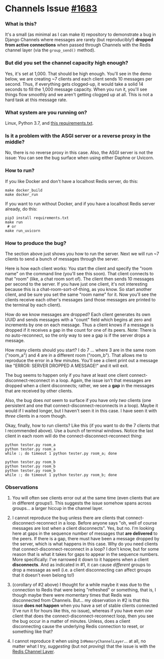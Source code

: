 # Channels Issue [#1683](https://github.com/django/channels/issues/1683)

### What is this?

It's a small (as minimal as I can make it) repository to demonstrate a bug in Django Channels where messages are rarely (but reproducibly!) **dropped from active connections** when passed through Channels with the Redis channel layer (via the `group_send()` method).

### But did you set the channel capacity high enough?

Yes, it's set at 1,000. That should be high enough. You'll see in the demo below, we are creating ~7 clients and each client sends 10 messages per second. Thus, if everything gets clogged-up, it would take a solid 14 seconds to fill the 1,000 message capacity. When you run it, you'll see things flow smoothly and we aren't getting clogged up at all. This is not a hard task at this message rate.

### What system are you running on?

Linux, Python 3.7, and [this requirements.txt](requirements.txt).

### Is it a problem with the ASGI server or a reverse proxy in the middle?

No, there is no reverse proxy in this case. Also, the ASGI server is not the issue: You can see the bug surface when using either Daphne or Uvicorn.

### How to run?

If you like Docker and don't have a localhost Redis server, do this:

```
make docker_build
make docker_run
```

If you want to run without Docker, and if you have a localhost Redis server already, do this:

```
pip3 install requirements.txt
make run
 # or
make run_uvicorn
```

### How to produce the bug?

The section above just shows you how to run the server. Next we will run ~7 clients to send a bunch of messages through the server.

Here is how each client works: You start the client and specify the "room name" on the command line (you'll see this soon). That client connects to that "room" (like, a chat room sort of). The client then sends 10 messages per second to the server. If you have just one client, it's not interesting because this is a chat-room-sort-of-thing, as you know. So start another client, and be sure you set the same "room name" for it. Now you'll see the clients receive each other's messages (and those messages are printed to the terminal by each client).

How do we know messages are dropped? Each client generates its own UUID and sends messages with a "count" field which begins at zero and increments by one on each message. Thus a client knows if a message is dropped if it receives a gap in the count for one of its peers. Note: There is no auto-reconnect, so the only way to see a gap is if the server drops a message.

How many clients should you start? I do 7 ... where 3 are in the same room ("room_a") and 4 are in a different room ("room_b"). That allows me to reproduce the error in a few minutes. You'll see a client print out a message like "ERROR: SERVER DROPPED A MESSAGE!" and it will exit.

The bug seems to happen only if you have at least one client connect-disconnect-reconnect in a loop. Again, the issue isn't that messages are dropped when a client disconnects; rather, we see a **gap** in the messages that are received by other clients.

Also, the bug does *not* seem to surface if you have only *two* clients (one persistent and one that connect-disconnect-reconnects in a loop). Maybe it would if I waited longer, but I haven't seen it in this case. I have seen it with *three* clients in a room though.

Okay, finally, how to run clients? Like this (if you want to do the 7 clients that I recommended above). Use a bunch of terminal windows. Notice the last client in each room will do the connect-disconnect-reconnect thing:

```
python tester.py room_a
python tester.py room_a
while :; do timeout 1 python tester.py room_a; done

python tester.py room_b
python tester.py room_b
python tester.py room_b
while :; do timeout 1 python tester.py room_b; done
```

### Observations

1. You will often see clients error out at the same time (even clients that are in different groups!). This suggests the issue somehow spans across groups... a larger hiccup in the channel layer.

2. I cannot reproduce the bug unless there are clients that connect-disconnect-reconnect in a loop. Before anyone says "oh, well of course messages are lost when a client disconnects". Yes, but no. I'm looking here at gaps in the sequence number of messages that **are delivered** to the peers. If there is a gap, there must have been a message dropped by the server, which is what happens in this case. Why do you need clients that connect-disconnect-reconnect in a loop? I don't know, but for some reason that is what it takes for gaps to appear in the sequence numbers. More specifically: I've narrowed it down to it happens when a client **disconnects**. And as indicated in #1, it can cause *different* groups to drop a message as well (i.e. a client disconnecting can affect groups that it doesn't even belong to!)

3. (corollary of #2 above) I thought for a while maybe it was due to the connection to Redis that were being "refreshed" or something, that is, I though maybe there were momentary times that Redis was disconnected from Channels. But... my observation in #2 is that this issue **does not happen** when you have a set of stable clients connected (I've run it for hours like this, no issue), whereas if you have even *one* client that does the connect-disconnect-reconnect loop, then you see the bug occur in a matter of minutes. Unless, does a client disconnecting cause the underlying Redis connection to reset, or something like that?

4. I cannot reproduce it when using `InMemoryChannelLayer`... at all, no matter what I try, _suggesting_ (but not _proving_) that the issue is with the [Redis Channel Layer](https://github.com/django/channels_redis/).

